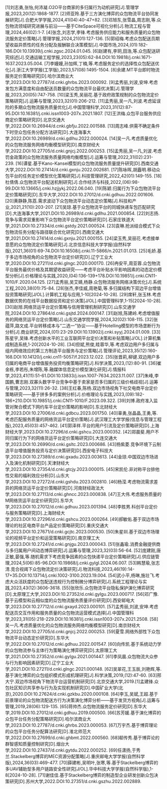 [1]刘志勇,张怡,何沛凝.O2O平台商家的多归属行为动机研究[J].管理学报,2023,20(12):1868-1877.
[2]师亚玲.基于三方演化博弈的众包物流平台协同发展研究[J].合肥大学学报,2024,41(04):40-47+82.
[3]邓旭东,张雪晶,周志刚,等.众包物流领域研究进展与前沿——基于CiteSpace可视化分析[J].物流工程与管理,2024,46(02):1-7.
[4]张念,刘志学,李锋.考虑服务供应能力和服务质量的众包物流服务定价策略[J].管理学报,2024,21(01):127-136.
[5]郭绍梅.考虑众包配送员期望收益异质性的任务分配及报酬联合决策模型[J].中国市场,2024,(01):182-186.DOI:10.13939/j.cnki.zgsc.2024.01.045.
[6]赵建有,李玥,田浩,等.众包配送研究综述[J].交通运输工程学报,2023,23(05):62-84.DOI:10.19818/j.cnki.1671-1637.2023.05.004.
[7]李嫚嫚,孙加辉,丁楠,等.考虑服务定价的选择性众包配送优化[J].浙江大学学报(工学版),2023,57(08):1495-1504.
[8]余建.MT平台即时物流服务定价策略研究[D].哈尔滨商业大学,2023.DOI:10.27787/d.cnki.ghrbs.2023.000092.
[9]孟秀丽,刘波,安坤.考虑发包方满意度和自由配送员数量的众包物流平台最优决策[J].管理学报,2023,20(05):747-758.
[10]梁玉秀,吴丽花.基于政府政策规制的众包物流定价策略研究[J].运筹与管理,2023,32(01):206-212.
[11]孟秀丽,吴一凡,刘波.考虑延误险的多期众包物流服务质量优化[J].中国管理科学,2023,31(12):87-95.DOI:10.16381/j.cnki.issn1003-207x.2021.1807.
[12]王洪梅.众包平台服务供应商定价策略研究[D].北京交通大学,2022.DOI:10.26944/d.cnki.gbfju.2022.001588.
[13]周志峰.供需不确定条件下时空众包任务分配方法研究[D].大连海事大学,2022.DOI:10.26989/d.cnki.gdlhu.2022.000024.
[14]吴一凡.考虑质量优化的众包物流服务网络均衡模型研究[D].南京财经大学,2022.DOI:10.27705/d.cnki.gnjcj.2022.000253.
[15]孟秀丽,吴一凡,刘波.考虑罚金政策的众包物流服务质量网络均衡模型[J].运筹与管理,2022,31(02):231-239.
[16]谭星.基于Kano-Kansei模型的众包物流服务质量提升研究[D].西南交通大学,2022.DOI:10.27414/d.cnki.gxnju.2022.002681.
[17]陈咏晖,胡矗明.移动众包平台的任务定价模型优化策略研究[J].科技管理研究,2022,42(01):149-155.
[18]杜倩倩.众包物流平台配送机制研究[J].合作经济与科技,2022,(06):98-99.DOI:10.13665/j.cnki.hzjjykj.2022.06.040.
[19]陈颖.归属行为下众包物流平台定价策略研究[D].东华大学,2022.DOI:10.27012/d.cnki.gdhuu.2022.001606.
[20]黄静静,陈荔.需求波动下众包物流平台动态定价策略[J].科技和产业,2021,21(10):203-207.
[21]吴琼.基于众包物流平台的同城快递车包匹配研究[D].大连海事大学,2021.DOI:10.26989/d.cnki.gdlhu.2021.000854.
[22]刘志扬.竞争与需求双重影响下众包物流平台定价策略研究[D].石家庄铁道大学,2021.DOI:10.27334/d.cnki.gstdy.2021.000524.
[23]袁琳.抢派结合模式下众包物流任务分配与路径联合优化研究[D].西南交通大学,2021.DOI:10.27414/d.cnki.gxnju.2021.000155.
[24]梁玉秀,吴丽花.考虑接单意愿的众包物流定价策略研究[J].北京信息科技大学学报(自然科学版),2021,36(01):69-74.DOI:10.16508/j.cnki.11-5866/n.2021.01.013.
[25]毛娇.基于多边市场视角的众包物流平台定价研究[D].辽宁工业大学,2020.DOI:10.27211/d.cnki.glngc.2020.000170.
[26]冉安平,周亚蓉.众包物流平台服务最优价格及其期望收益研究——考虑平台补贴水平影响因素的动态定价模型分析[J].价格理论与实践,2020,(04):136-139+178.DOI:10.19851/j.cnki.CN11-1010/F.2020.04.125.
[27]孟秀丽,吴艾婧,杨静.众包物流服务网络决策优化[J].系统工程,2020,38(01):75-84.
[28]张杰,李佳威,周艳菊,等.多归属结构下双边平台增值投资策略研究[J/OL].计算机工程与应用,1-10[2024-10-28].
[29]席轩,张玉林.考虑数据优势的在线平台数据投资和定价决策[J/OL].中国管理科学,1-15[2024-10-28].
[30]赵旭.网络货运平台定价策略与信用管理机制研究[D].山东交通学院,2024.DOI:10.27864/d.cnki.gsjtd.2024.000147.
[31]赵旭,陈建岭.考虑增值服务的网络货运平台定价策略[J].山东交通学院学报,2024,32(02):108-115.
[32]张蕴萍,路文成.平台转移成本与“二选一”协议——基于Hotelling模型的市场垄断行为分析[J].商业研究,2024,(01):23-29.DOI:10.13902/j.cnki.syyj.2024.01.009.
[33]陈星宇,吴锋.考虑创新水平的工业互联网平台定价决策和补贴策略[J/OL].计算机集成制造系统,1-20[2024-10-28].
[34]但斌,熊俊,眭蓉华,等.考虑双边用户多归属与组内网络效应的第三方制造平台服务与定价策略[J].管理评论,2023,35(12):160-168.DOI:10.14120/j.cnki.cn11-5057/f.2023.12.022.
[35]张晋莉,柳键.双边用户多归属的电商平台增值服务投资均衡策略研究[J].科学决策,2023,(12):80-91.
[36]崔金栋,李若彤,朱增陈,等.融媒体信息定价模型演化研究[J].情报科学,2023,41(11):51-61.DOI:10.13833/j.issn.1007-7634.2023.11.007.
[37]朱峰,李国鹏,曹志刚.双寡头数字平台竞争中基于卖家是否多归属的三级价格歧视[J].运筹与管理,2023,32(11):26-32.
[38]王红春,陈杨.双边市场视角下社交电商平台定价策略研究——基于拼多多的案例分析[J].价格理论与实践,2023,(09):182-186+210.DOI:10.19851/j.cnki.CN11-1010/F.2023.09.322.
[39]刘博.政府准入监管对聚合模式下网约车平台定价策略的影响[D].东北财经大学,2023.DOI:10.27006/d.cnki.gdbcu.2023.001750.
[40]辜勇,张晶晶,王勇,等.考虑匹配服务质量的网络货运平台定价策略[J].武汉理工大学学报(信息与管理工程版),2023,45(03):457-462.
[41]郭泽祥.平台的用户引流及定价策略研究[D].上海财经大学,2023.DOI:10.27296/d.cnki.gshcu.2023.000352.
[42]郑晨斐.用户不同归属行为下的网络货运平台定价策略研究[D].大连交通大学,2023.DOI:10.26990/d.cnki.gsltc.2023.000686.
[43]杨紫菱.竞争环境下云制造平台增值服务投资与定价决策研究[D].西安电子科技大学,2023.DOI:10.27389/d.cnki.gxadu.2023.003613.
[44]金琼.中国双边市场进入及演化机制研究[D].天津财经大学,2023.DOI:10.27354/d.cnki.gtcjy.2023.000015.
[45]宋凯伦.非对称平台排他性交易的福利效应分析[D].山东大学,2023.DOI:10.27272/d.cnki.gshdu.2023.002810.
[46]杨滢.考虑物流需求差异的网络货运平台定价策略研究[D].河南财经政法大学,2023.DOI:10.27113/d.cnki.ghncc.2023.000838.
[47]王大伟.考虑服务质量的M网络货运平台定价研究[D].东华大学,2023.DOI:10.27012/d.cnki.gdhuu.2023.001394.
[48]李胜男.科创平台定价与服务策略研究[D].上海财经大学,2023.DOI:10.27296/d.cnki.gshcu.2023.000264.
[49]郝敏佑.基于双边市场理论的社区电商平台产品定价策略研究[D].重庆交通大学,2023.DOI:10.27671/d.cnki.gcjtc.2023.000530.
[50]朱星圳.基于双边市场理论的视频平台定价和运营策略研究[D].南京理工大学,2023.DOI:10.27241/d.cnki.gnjgu.2023.000043.
[51]张鑫瑜.消费金融提供商与多归属用户间动态博弈研究[J].运筹与管理,2023,32(03):56-64.
[52]庞建刚,唐正敏,晏强,等.随机需求下考虑竞争因素的众包快递平台定价策略研究[J].供应链管理,2024,5(06):85-96.DOI:10.19868/j.cnki.gylgl.2024.06.007.
[53]韩慧瑜,张志清.竞合视阈下众包物流定价决策研究[J].物流科技,2023,46(19):14-17+35.DOI:10.13714/j.cnki.1002-3100.2023.19.004.
[54]武小平,杨琳,施壮飞.考虑大众活跃度的众包配送违规行为控制微分博弈研究[J].系统工程理论与实践,2023,43(12):3606-3618.
[55]张欣乐.众包物流平台隐私保护演化博弈研究[D].太原理工大学,2023.DOI:10.27352/d.cnki.gylgu.2023.000717.
[56]邓广豫.基于云模型和云相似度的众包物流服务质量评价研究[D].西安邮电大学,2023.DOI:10.27712/d.cnki.gxayd.2023.000101.
[57]孟秀丽,刘波,安坤.考虑配送员交互作用和服务质量的众包物流运营模式选择[J].中国管理科学,2023,31(05):218-229.DOI:10.16381/j.cnki.issn1003-207x.2021.2508.
[58]吴一凡.考虑质量优化的众包物流服务网络均衡模型研究[D].南京财经大学,2022.DOI:10.27705/d.cnki.gnjcj.2022.000253.
[59]夏雪.网络外部性下众包物流平台动态定价研究[D].东华大学,2022.DOI:10.27012/d.cnki.gdhuu.2022.001547.
[60]向传凯.基于系统动力学的众包物流参与主体行为策略演化博弈研究[D].太原理工大学,2021.DOI:10.27352/d.cnki.gylgu.2021.001447.
[61]李凤晨.众包物流大众参与行为影响因素研究[D].辽宁工业大学,2021.DOI:10.27211/d.cnki.glngc.2021.000148.
[62]吴翠花,王玉辰,刘艳辉,等.基于演化博弈的众包组织模式形成机理研究[J].科学决策,2019,(12):47-60.
[63]邢大宁.双边市场视角下物流平台运营机制研究[D].北京交通大学,2019.[1]孟建锋.众包社区知识共享参与行为及实现机制研究[D].中国矿业大学(北京),2020.DOI:10.27624/d.cnki.gzkbu.2020.000108.
[64]李玉,吴斌,王超.基于前景理论的众包物流配送方行为决策演化博弈分析——基于发货方视角[J].运筹与管理,2019,28(06):129-135.
[65]蒋帅杰.众包物流服务定价研究[D].东华大学,2019.DOI:10.27012/d.cnki.gdhuu.2019.000500.
[66]苏芳媛.基于演化博弈的众包平台任务分配策略研究[D].哈尔滨商业大学,2023.DOI:10.27787/d.cnki.ghrbs.2023.000053.
[67]万宇杰.基于博弈理论的众包平台任务分配算法研究[D].淮北师范大学,2022.DOI:10.27699/d.cnki.ghbmt.2022.000560.
[68]郗传秀.基于博弈论的群智感知质量控制研究[D].烟台大学,2022.DOI:10.27437/d.cnki.gytdu.2022.000252.
[69]任潇扬,于秀兰.Stackelberg博弈的MEC资源分配策略[J].重庆邮电大学学报(自然科学版),2024,36(03):469-477.
[70]薛建彬,吴明叶,张寒,等.基于Stackelberg博弈的多UAV辅助型多用户链路安全性研究[J/OL].华中科技大学学报(自然科学版),1-8[2024-10-28].
[71]谢佳佳.基于Stackelberg博弈的制造型企业研发创新众包决策研究[D].苏州大学,2022.DOI:10.27351/d.cnki.gszhu.2022.002889.
